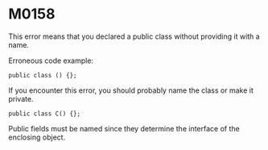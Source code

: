 # M0158

This error means that you declared a public class without providing it with a name.

Erroneous code example:

```motoko
public class () {};
```

If you encounter this error, you should probably name the class or make it private.

```motoko
public class C() {};
```

Public fields must be named since they determine the interface of the enclosing object.
